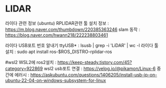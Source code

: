 # LIDAR
라이다 관련 정보 (ubuntu)
RPLIDAR관련 툴 설치 정보 : https://m.blog.naver.com/thumbdown/220385363246
slam 동작 : https://blog.naver.com/hwann218/222238803461


라이다 USB포트 번호 알내기 ttyUSB* : lsusb | grep -i 'LiDAR' | wc -l
라이다 툴 설치 : sudo apt install ros-$ROS_DISTRO-rplidar-ros

#wsl2
WSL2에 ros2설치 : https://keep-steady.tistory.com/45?category=922869
wsl2 usb포트 연결 : https://velog.io/@pikamon/Linux-6
    중간에 에러시 : https://askubuntu.com/questions/1406205/install-usb-ip-on-ubuntu-22-04-on-windows-subsystem-for-linux
